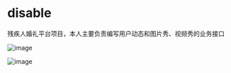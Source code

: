 # disable
残疾人婚礼平台项目，本人主要负责编写用户动态和图片秀、视频秀的业务接口

![image](https://user-images.githubusercontent.com/105648852/212816096-df7cf636-718f-433a-abff-dad22adc2092.png)


![image](https://user-images.githubusercontent.com/105648852/212816338-6d48cb7a-4b99-4dc5-9d6e-15368a576dcf.png)

